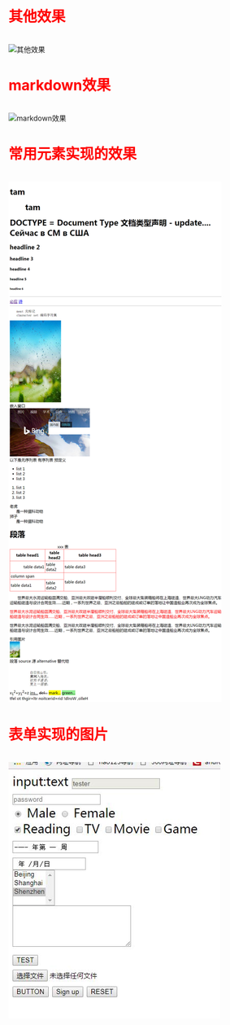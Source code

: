 <h1 style="color:#f00;">其他效果</h1><br>
<img src="img/qita.png"  title="其他效果"> <br>

<h1 style="color:#f00;">markdown效果</h1> <br>
<img src="img/mardown.png"  title="markdown效果"> <br>

<h1 style="color:#f00;">常用元素实现的效果</h1> <br>
<img src="img/index.jpg" title="常用元素实现的效果"><br>

<h1 style="color:#f00;">表单实现的图片</h1> <br>
<img src="img/form.jpg" title="表单实现的图片"><br>

